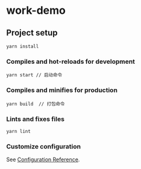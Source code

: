 # work-demo

## Project setup

```
yarn install
```

### Compiles and hot-reloads for development

```
yarn start // 启动命令
```

### Compiles and minifies for production

```
yarn build  // 打包命令
```

### Lints and fixes files

```
yarn lint
```

### Customize configuration

See [Configuration Reference](https://cli.vuejs.org/config/).
